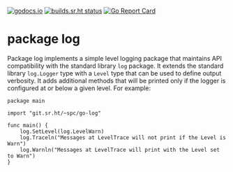 [![godocs.io](http://godocs.io/git.sr.ht/~spc/go-log?status.svg)](http://godocs.io/git.sr.ht/~spc/go-log)
[![builds.sr.ht status](https://builds.sr.ht/~spc/go-log.svg)](https://builds.sr.ht/~spc/go-log?)
[![Go Report Card](https://goreportcard.com/badge/github.com/subpop/go-log)](https://goreportcard.com/report/github.com/subpop/go-log)

# package log

Package log implements a simple level logging package that maintains API
compatibility with the standard library `log` package. It extends the standard
library `log.Logger` type with a `Level` type that can be used to define output
verbosity. It adds additional methods that will be printed only if the logger
is configured at or below a given level. For example:

```
package main

import "git.sr.ht/~spc/go-log"

func main() {
    log.SetLevel(log.LevelWarn)
    log.Traceln("Messages at LevelTrace will not print if the Level is Warn")
    log.Warnln("Messages at LevelTrace will print with the Level set to Warn")
}
```
